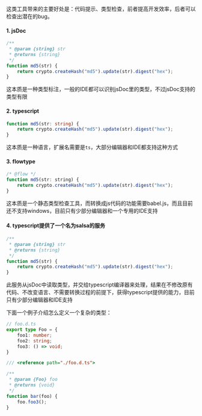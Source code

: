 这类工具带来的主要好处是：代码提示、类型检查，前者提高开发效率，后者可以检查出潜在的bug。

#### 1. jsDoc

```js
/**
 * @param {string} str
 * @returns {string}
 */
function md5(str) {
    return crypto.createHash("md5").update(str).digest("hex");
}
```

这本质是一种类型标注，一般的IDE都可以识别jsDoc里的类型，不过jsDoc支持的类型有限

#### 2. typescript

```ts
function md5(str: string) {
    return crypto.createHash("md5").update(str).digest("hex");
}
```

这本质是一种语言，扩展名需要是`ts`，大部分编辑器和IDE都支持这种方式

#### 3. flowtype

```js
/* @flow */
function md5(str: string) {
    return crypto.createHash("md5").update(str).digest("hex");
}
```

这本质是一个静态类型检查工具，而转换成js代码的功能需要babel.js，而且目前还不支持windows，目前只有少部分编辑器和一个专用的IDE支持

#### 4. typescript提供了一个名为salsa的服务

```js
/**
 * @param {string} str
 * @returns {string}
 */
function md5(str) {
    return crypto.createHash("md5").update(str).digest("hex");
}
```

此服务从jsDoc中读取类型，并交给typescript编译器来处理，结果在不修改原有代码、不改变语言、不需要转换过程的前提下，获得typescript提供的能力，目前只有少部分编辑器和IDE支持

下面一个例子介绍怎么定义一个复杂的类型：

```ts
// foo.d.ts
export type Foo = {
    foo1: number;
    foo2: string;
    foo3: () => void;
}
```

```js
/// <reference path="./foo.d.ts">

/**
 * @param {Foo} foo
 * @returns {void}
 */
function bar(foo) {
    foo.foo3();
}
```
